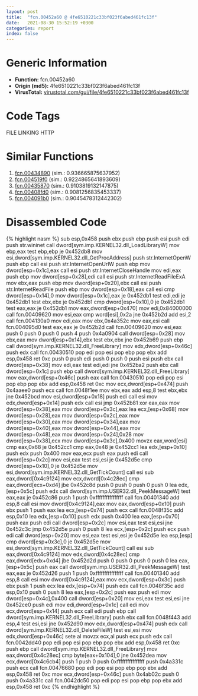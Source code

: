 ```yaml
---
layout: post
title:  "fcn.00452a60 @ 4fe6510221c33bf023f6abed461fc13f"
date:   2021-08-30 15:52:19 +0300
categories: report
index: false
---
```


# Generic Information
- **Function:** fcn.00452a60
- **Origin (md5):** 4fe6510221c33bf023f6abed461fc13f
- **VirusTotal:** [virustotal.com/gui/file/4fe6510221c33bf023f6abed461fc13f][virustotal_ref]

# Code Tags
<span class="tag" id="FILE">FILE</span>
<span class="tag" id="LINKING">LINKING</span>
<span class="tag" id="HTTP">HTTP</span>


# Similar Functions

1. [fcn.00434890][similar_1_ref] (sim.: 0.936665875637952)
2. [fcn.004519f0][similar_2_ref] (sim.: 0.9224865641893609)
3. [fcn.00435870][similar_3_ref] (sim.: 0.9103819132147875)
4. [fcn.00408fd0][similar_4_ref] (sim.: 0.9081256835453337)
5. [fcn.004091b0][similar_5_ref] (sim.: 0.9045478312442302)


# Disassembled Code

{% highlight nasm %}
sub esp,0x458
push ebx
push ebp
push esi
push edi
push str.wininet
call dword[sym.imp.KERNEL32.dll_LoadLibraryW]
mov ebp,eax
test ebp,ebp
je 0x452db8
mov esi,dword[sym.imp.KERNEL32.dll_GetProcAddress]
push str.InternetOpenW
push ebp
call esi
push str.InternetOpenUrlW
push ebp
mov dword[esp+0x1c],eax
call esi
push str.InternetCloseHandle
mov edi,eax
push ebp
mov dword[esp+0x28],edi
call esi
push str.InternetReadFileExA
mov ebx,eax
push ebp
mov dword[esp+0x20],ebx
call esi
push str.InternetReadFile
push ebp
mov dword[esp+0x18],eax
call esi
cmp dword[esp+0x14],0
mov dword[esp+0x1c],eax
je 0x452db1
test edi,edi
je 0x452db1
test ebx,ebx
je 0x452db1
cmp dword[esp+0x10],0
je 0x452db1
test eax,eax
je 0x452db1
mov eax,dword[esp+0x470]
mov edi,0x84000000
call fcn.00409620
mov esi,eax
cmp word[esi],0x2a
jne 0x452b2d
add esi,2
call fcn.004130a0
mov edi,eax
mov ebx,0x4a352c
mov eax,esi
call fcn.004095d0
test eax,eax
je 0x452b2d
call fcn.00409620
mov esi,eax
push 0
push 0
push 0
push 4
push 0x4a0904
call dword[esp+0x28]
mov ebx,eax
mov dword[esp+0x14],ebx
test ebx,ebx
jne 0x452b69
push ebp
call dword[sym.imp.KERNEL32.dll_FreeLibrary]
mov edx,dword[esp+0x46c]
push edx
call fcn.00430510
pop edi
pop esi
pop ebp
pop ebx
add esp,0x458
ret 0xc
push 0
push edi
push 0
push 0
push esi
push ebx
call dword[esp+0x38]
mov edi,eax
test edi,edi
jne 0x452ba2
push ebx
call dword[esp+0x1c]
push ebp
call dword[sym.imp.KERNEL32.dll_FreeLibrary]
mov eax,dword[esp+0x46c]
push eax
call fcn.00430510
pop edi
pop esi
pop ebp
pop ebx
add esp,0x458
ret 0xc
mov ecx,dword[esp+0x474]
push 0x4aaee0
push ecx
call fcn.0048f1ee
mov ebx,eax
add esp,8
test ebx,ebx
jne 0x452bcd
mov esi,dword[esp+0x18]
push edi
call esi
mov edx,dword[esp+0x14]
push edx
call esi
jmp 0x452b81
xor eax,eax
mov dword[esp+0x38],eax
mov dword[esp+0x3c],eax
lea ecx,[esp+0x68]
mov dword[esp+0x28],eax
mov dword[esp+0x2c],eax
mov dword[esp+0x30],eax
mov dword[esp+0x34],eax
mov dword[esp+0x40],eax
mov dword[esp+0x44],eax
mov dword[esp+0x48],eax
mov dword[esp+0x24],0x28
mov dword[esp+0x38],ecx
mov dword[esp+0x3c],0x400
movzx eax,word[esi]
cmp eax,0x68
je 0x452cc1
cmp eax,0x48
je 0x452cc1
lea edx,[esp+0x10]
push edx
push 0x400
mov eax,ecx
push eax
push edi
call dword[esp+0x2c]
mov esi,eax
test esi,esi
je 0x452d5e
cmp dword[esp+0x10],0
je 0x452d5e
mov esi,dword[sym.imp.KERNEL32.dll_GetTickCount]
call esi
sub eax,dword[0x4c9124]
mov ecx,dword[0x4c28ec]
cmp eax,dword[ecx+0xd4]
jbe 0x452c8d
push 0
push 0
push 0
push 0
lea edx,[esp+0x5c]
push edx
call dword[sym.imp.USER32.dll_PeekMessageW]
test eax,eax
je 0x452c86
push 1
push 0xffffffffffffffff
call fcn.00401340
add esp,8
call esi
mov dword[0x4c9124],eax
mov eax,dword[esp+0x10]
push ebx
push 1
push eax
lea ecx,[esp+0x74]
push ecx
call fcn.0048f35c
add esp,0x10
lea edx,[esp+0x10]
push edx
push 0x400
lea eax,[esp+0x70]
push eax
push edi
call dword[esp+0x2c]
mov esi,eax
test esi,esi
jne 0x452c3c
jmp 0x452d5e
push 0
push 8
lea ecx,[esp+0x2c]
push ecx
push edi
call dword[esp+0x20]
mov esi,eax
test esi,esi
je 0x452d5e
lea esp,[esp]
cmp dword[esp+0x3c],0
je 0x452d5e
mov esi,dword[sym.imp.KERNEL32.dll_GetTickCount]
call esi
sub eax,dword[0x4c9124]
mov edx,dword[0x4c28ec]
cmp eax,dword[edx+0xd4]
jbe 0x452d2d
push 0
push 0
push 0
push 0
lea eax,[esp+0x5c]
push eax
call dword[sym.imp.USER32.dll_PeekMessageW]
test eax,eax
je 0x452d26
push 1
push 0xffffffffffffffff
call fcn.00401340
add esp,8
call esi
mov dword[0x4c9124],eax
mov ecx,dword[esp+0x3c]
push ebx
push 1
push ecx
lea edx,[esp+0x74]
push edx
call fcn.0048f35c
add esp,0x10
push 0
push 8
lea eax,[esp+0x2c]
push eax
push edi
mov dword[esp+0x4c],0x400
call dword[esp+0x20]
mov esi,eax
test esi,esi
jne 0x452ce0
push edi
mov edi,dword[esp+0x1c]
call edi
mov ecx,dword[esp+0x14]
push ecx
call edi
push ebp
call dword[sym.imp.KERNEL32.dll_FreeLibrary]
push ebx
call fcn.0048f443
add esp,4
test esi,esi
jne 0x452d90
mov edx,dword[esp+0x474]
push edx
call dword[sym.imp.KERNEL32.dll_DeleteFileW]
test esi,esi
mov edx,dword[esp+0x46c]
sete al
movzx ecx,al
push ecx
push edx
call fcn.0042dd40
pop edi
pop esi
pop ebp
pop ebx
add esp,0x458
ret 0xc
push ebp
call dword[sym.imp.KERNEL32.dll_FreeLibrary]
mov eax,dword[0x4c28ec]
cmp byte[eax+0x104],0
jne 0x452dea
mov ecx,dword[0x4c6cb4]
push 1
push 0
push 0xffffffffffffffff
push 0x4a331c
push ecx
call fcn.00476680
pop edi
pop esi
pop ebp
pop ebx
add esp,0x458
ret 0xc
mov ecx,dword[esp+0x46c]
push 0x4ab02c
push 0
push 0x4a331c
call fcn.0042dc50
pop edi
pop esi
pop ebp
pop ebx
add esp,0x458
ret 0xc
{% endhighlight %}


[similar_1_ref]: /report/fcn.00434890@4fe6510221c33bf023f6abed461fc13f
[similar_2_ref]: /report/fcn.004519f0@4fe6510221c33bf023f6abed461fc13f
[similar_3_ref]: /report/fcn.00435870@4fe6510221c33bf023f6abed461fc13f
[similar_4_ref]: /report/fcn.00408fd0@065d95e046989885ac0aa05648eeda39
[similar_5_ref]: /report/fcn.004091b0@065d95e046989885ac0aa05648eeda39
[virustotal_ref]: https://www.virustotal.com/gui/file/4fe6510221c33bf023f6abed461fc13f